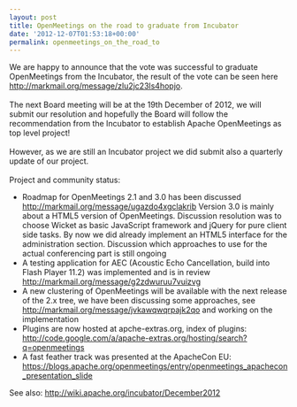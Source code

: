 ```yaml
---
layout: post
title: OpenMeetings on the road to graduate from Incubator
date: '2012-12-07T01:53:18+00:00'
permalink: openmeetings_on_the_road_to
---
```

<!--
Licensed under the Apache License, Version 2.0 (the "License") http://www.apache.org/licenses/LICENSE-2.0
-->
We are happy to announce that the vote was successful to graduate OpenMeetings from the Incubator,
the result of the vote can be seen here <a href="http://markmail.org/message/zlu2jc23ls4hopjo" target="_BLANK">http://markmail.org/message/zlu2jc23ls4hopjo</a>.<br/>
<br/>
The next Board meeting will be at the 19th December of 2012, we will submit our resolution and hopefully the Board will follow the recommendation from the Incubator to establish Apache OpenMeetings as top level project!<br/>
<br/>
However, as we are still an Incubator project we did submit also a quarterly update of our project.<br/>
<br/>
Project and community status:
<ul>
<li>Roadmap for OpenMeetings 2.1 and 3.0 has been discussed <a href="http://markmail.org/message/ugazdo4xgclakrib" target="_BLANK">http://markmail.org/message/ugazdo4xgclakrib</a> Version 3.0 is mainly about a HTML5 version of OpenMeetings. Discussion  resolution was to choose Wicket as basic JavaScript framework and  jQuery for pure client side tasks. By now we did already implement an  HTML5 interface for the administration section. Discussion which  approaches to use for the actual conferencing part is still ongoing</li>
<li>A testing application for AEC (Acoustic Echo Cancellation, build into Flash Player 11.2) was implemented and is in review <a href="http://markmail.org/message/g2zdwuruu7vuizvg" target="_BLANK">http://markmail.org/message/g2zdwuruu7vuizvg</a> </li>
<li>A new clustering of OpenMeetings will be available with the next  release of the 2.x tree, we have been discussing some approaches, see <a href="http://markmail.org/message/jvkawqwqrpajk2qo" target="_BLANK">http://markmail.org/message/jvkawqwqrpajk2qo</a> and working on the implementation</li>
<li>Plugins are now hosted at apche-extras.org, index of plugins: <a href="http://code.google.com/a/apache-extras.org/hosting/search?q=openmeetings" target="_BLANK">http://code.google.com/a/apache-extras.org/hosting/search?q=openmeetings</a> </li>
<li>A fast feather track was presented at the ApacheCon EU: <a href="https://blogs.apache.org/openmeetings/entry/openmeetings_apachecon_presentation_slide" target="_BLANK">https://blogs.apache.org/openmeetings/entry/openmeetings_apachecon_presentation_slide</a> </li>
</ul>

See also: <a href="http://wiki.apache.org/incubator/December2012" target="_BLANK">http://wiki.apache.org/incubator/December2012</a>
